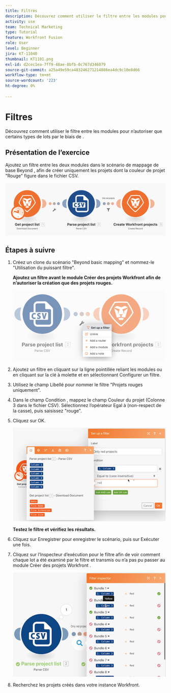 ```yaml
---
title: Filtres
description: Découvrez comment utiliser le filtre entre les modules pour n’autoriser que certains types de lots par le biais de .
activity: use
team: Technical Marketing
type: Tutorial
feature: Workfront Fusion
role: User
level: Beginner
jira: KT-11040
thumbnail: KT1101.png
exl-id: d2cec1ea-7ff9-48ae-8bfb-0c767d346079
source-git-commit: a25a49e59ca483246271214886ea4dc9c10e8d66
workflow-type: tm+mt
source-wordcount: '223'
ht-degree: 0%

---
```


# Filtres

Découvrez comment utiliser le filtre entre les modules pour n’autoriser que certains types de lots par le biais de .

## Présentation de l’exercice

Ajoutez un filtre entre les deux modules dans le scénario de mappage de base Beyond , afin de créer uniquement les projets dont la couleur de projet &quot;Rouge&quot; figure dans le fichier CSV.

![Filtres Image 1](../12-exercises/assets/filters-walkthrough-1.png)

## Étapes à suivre

1. Créez un clone du scénario &quot;Beyond basic mapping&quot; et nommez-le &quot;Utilisation du puissant filtre&quot;.

   **Ajoutez un filtre avant le module Créer des projets Workfront afin de n’autoriser la création que des projets rouges.**

   ![Filtres Image 2](../12-exercises/assets/filters-walkthrough-2.png)

1. Ajoutez un filtre en cliquant sur la ligne pointillée reliant les modules ou en cliquant sur la clé à molette et en sélectionnant Configurer un filtre.
1. Utilisez le champ Libellé pour nommer le filtre &quot;Projets rouges uniquement&quot;.
1. Dans le champ Condition , mappez le champ Couleur du projet (Colonne 3 dans le fichier CSV). Sélectionnez l’opérateur Egal à (non-respect de la casse), puis saisissez &quot;rouge&quot;.
1. Cliquez sur OK.

   ![Filtres Image 3](../12-exercises/assets/filters-walkthrough-3.png)

   **Testez le filtre et vérifiez les résultats.**

1. Cliquez sur Enregistrer pour enregistrer le scénario, puis sur Exécuter une fois.
1. Cliquez sur l’Inspecteur d’exécution pour le filtre afin de voir comment chaque lot a été examiné par le filtre et transmis ou n’a pas pu passer au module Créer des projets Workfront .

   ![Filtres Image 4](../12-exercises/assets/filters-walkthrough-4.png)

1. Recherchez les projets créés dans votre instance Workfront.
